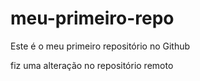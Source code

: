# meu-primeiro-repo
Este é o meu primeiro repositório no Github

fiz uma alteração no repositório remoto 
